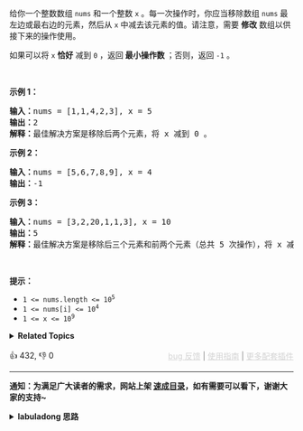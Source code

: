 <p>给你一个整数数组 <code>nums</code> 和一个整数 <code>x</code> 。每一次操作时，你应当移除数组 <code>nums</code> 最左边或最右边的元素，然后从 <code>x</code> 中减去该元素的值。请注意，需要 <strong>修改</strong> 数组以供接下来的操作使用。</p>

<p>如果可以将 <code>x</code>&nbsp;<strong>恰好</strong> 减到&nbsp;<code>0</code> ，返回<strong> 最小操作数 </strong>；否则，返回 <code>-1</code> 。</p>

<p>&nbsp;</p>

<p><strong>示例 1：</strong></p>

<pre>
<strong>输入：</strong>nums = [1,1,4,2,3], x = 5
<strong>输出：</strong>2
<strong>解释：</strong>最佳解决方案是移除后两个元素，将 x 减到 0 。
</pre>

<p><strong>示例 2：</strong></p>

<pre>
<strong>输入：</strong>nums = [5,6,7,8,9], x = 4
<strong>输出：</strong>-1
</pre>

<p><strong>示例 3：</strong></p>

<pre>
<strong>输入：</strong>nums = [3,2,20,1,1,3], x = 10
<strong>输出：</strong>5
<strong>解释：</strong>最佳解决方案是移除后三个元素和前两个元素（总共 5 次操作），将 x 减到 0 。
</pre>

<p>&nbsp;</p>

<p><strong>提示：</strong></p>

<ul> 
 <li><code>1 &lt;= nums.length &lt;= 10<sup>5</sup></code></li> 
 <li><code>1 &lt;= nums[i] &lt;= 10<sup>4</sup></code></li> 
 <li><code>1 &lt;= x &lt;= 10<sup>9</sup></code></li> 
</ul>

<details><summary><strong>Related Topics</strong></summary>数组 | 哈希表 | 二分查找 | 前缀和 | 滑动窗口</details><br>

<div>👍 432, 👎 0<span style='float: right;'><span style='color: gray;'><a href='https://github.com/labuladong/fucking-algorithm/issues' target='_blank' style='color: lightgray;text-decoration: underline;'>bug 反馈</a> | <a href='https://labuladong.online/algo/fname.html?fname=jb插件简介' target='_blank' style='color: lightgray;text-decoration: underline;'>使用指南</a> | <a href='https://labuladong.online/algo/' target='_blank' style='color: lightgray;text-decoration: underline;'>更多配套插件</a></span></span></div>

<div id="labuladong"><hr>

**通知：为满足广大读者的需求，网站上架 [速成目录](https://labuladong.online/algo/intro/quick-learning-plan/)，如有需要可以看下，谢谢大家的支持~**

<details><summary><strong>labuladong 思路</strong></summary>


<div id="labuladong_solution_zh">

## 基本思路

很多读者第一眼看到这个题，可能就想到了递归算法来穷举所有可能的操作方法对吧？每次我可以选择移除最左边或最右边的元素，然后对剩下的数组递归调用，直到 `x` 减到 0，肯定可以算出最小的操作数。

这很好，说明大家已经理解并运用了「算法本质是穷举」的思想，对于容易穷举的，用 for 循环遍历；对于每次选择之间互相关联的，用递归算法借助递归树穷举。

但是这里可以用到我在 [时空复杂度分析实用指南](https://labuladong.online/algo/essential-technique/complexity-analysis/) 中分享的小技巧，你看完题就知道这题不能用递归：就是看数据规模预估反推算法思路。

这道题的数据规模是 `1 <= nums.length <= 10^5`，这就意味着递归算法的时间复杂度不能达到 `O(2^n)` 这个级别，因为 10^5 的平方就是 10^10，这个数量级，在任何判题平台都是不能被接受的。

你如果用递归算法，且不说指数级复杂度的回溯算法了，即便你能用动态规划算法消除重叠子问题，那你至少也要用两个状态，也就是数组两端 `i, j` 的索引位置。那么时空复杂度最起码都要 `O(2^n)`，所以这道题不适合用递归算法。

有了上面的分析，你必须再观察观察，转换一下思路。题目让你从边缘删除掉和为 `x` 的元素，那剩下来的是什么？剩下来的是不是就是 `nums` 中的一个子数组？让你尽可能少地从边缘删除元素说明什么？是不是就是说剩下来的这个子数组大小尽可能的大？

**所以，这道题等价于让你寻找 `nums` 中元素和为 `sum(nums) - x` 的最长子数组**。

寻找子数组就是考察滑动窗口技巧。前文 [滑动窗口框架](https://labuladong.online/algo/essential-technique/sliding-window-framework/) 说过，使用滑动窗口算法需要搞清楚以下几个问题：

1、什么时候应该扩大窗口？

2、什么时候应该缩小窗口？

3、什么时候得到一个合法的答案？

针对本题，以上三个问题的答案是：

1、当窗口内元素之和小于目标和 `target` 时，扩大窗口，让窗口内元素和增加。

2、当窗口内元素之和大于目标和 `target` 时，缩小窗口，让窗口内元素和减小。

3、当窗口内元素之和等于目标和 `target` 时，找到一个符合条件的子数组，我们想找的是最长的子数组长度。

> 注意：类似 [✨713. 乘积小于 K 的子数组](/problems/subarray-product-less-than-k/)，之所以本题可以用滑动窗口，关键是题目说了 `nums` 中的元素都是正数，这就保证了只要有元素加入窗口，和一定变大，只要有元素离开窗口，和一定变小。
>
> 你想想如果存在负数的话就没有这个性质了，也就不能确定什么时候扩大和缩小窗口，也就不能使用滑动窗口算法，而应该使用 [前缀和 + 哈希表的方式](https://labuladong.online/algo/problem-set/perfix-sum/) 解决，参见 [✨560. 和为K的子数组](/problems/subarray-sum-equals-k/)。

**详细题解**：
  - [【练习】滑动窗口算法经典习题](https://labuladong.online/algo/problem-set/sliding-window/)

</div>





<div id="solution">

## 解法代码



<div class="tab-panel"><div class="tab-nav">
<button data-tab-item="cpp" class="tab-nav-button btn " data-tab-group="default" onclick="switchTab(this)">cpp🤖</button>

<button data-tab-item="python" class="tab-nav-button btn " data-tab-group="default" onclick="switchTab(this)">python🤖</button>

<button data-tab-item="java" class="tab-nav-button btn active" data-tab-group="default" onclick="switchTab(this)">java🟢</button>

<button data-tab-item="go" class="tab-nav-button btn " data-tab-group="default" onclick="switchTab(this)">go🤖</button>

<button data-tab-item="javascript" class="tab-nav-button btn " data-tab-group="default" onclick="switchTab(this)">javascript🤖</button>
</div><div class="tab-content">
<div data-tab-item="cpp" class="tab-item " data-tab-group="default"><div class="highlight">

```cpp
// 注意：cpp 代码由 chatGPT🤖 根据我的 java 代码翻译。
// 本代码的正确性已通过力扣验证，如有疑问，可以对照 java 代码查看。

#include <vector>
#include <climits>
using namespace std;

class Solution {
public:
    int minOperations(vector<int>& nums, int x) {
        int n = nums.size(), sum = 0;
        for (int i = 0; i < n; i++) {
            sum += nums[i];
        }
        // 滑动窗口需要寻找的子数组目标和
        int target = sum - x;

        int left = 0, right = 0;
        // 记录窗口内所有元素和
        int windowSum = 0;
        // 记录目标子数组的最大长度
        int maxLen = INT_MIN;
        // 开始执行滑动窗口框架
        while (right < nums.size()) {
            // 扩大窗口
            windowSum += nums[right];
            right++;

            while (windowSum > target && left < right) {
                // 缩小窗口
                windowSum -= nums[left];
                left++;
            }
            // 寻找目标子数组
            if (windowSum == target) {
                maxLen = max(maxLen, right - left);
            }
        }
        // 目标子数组的最大长度可以推导出需要删除的字符数量
        return maxLen == INT_MIN ? -1 : n - maxLen;
    }
};
```

</div></div>

<div data-tab-item="python" class="tab-item " data-tab-group="default"><div class="highlight">

```python
# 注意：python 代码由 chatGPT🤖 根据我的 java 代码翻译。
# 本代码的正确性已通过力扣验证，如有疑问，可以对照 java 代码查看。

class Solution:
    def minOperations(self, nums: List[int], x: int) -> int:
        n = len(nums)
        sum_ = sum(nums)
        # 滑动窗口需要寻找的子数组目标和
        target = sum_ - x

        left = 0
        right = 0
        # 记录窗口内所有元素和
        window_sum = 0
        # 记录目标子数组的最大长度
        max_len = float('-inf')
        # 开始执行滑动窗口框架
        while right < n:
            # 扩大窗口
            window_sum += nums[right]
            right += 1

            while window_sum > target and left < right:
                # 缩小窗口
                window_sum -= nums[left]
                left += 1

            # 寻找目标子数组
            if window_sum == target:
                max_len = max(max_len, right - left)

        # 目标子数组的最大长度可以推导出需要删除的字符数量
        return -1 if max_len == float('-inf') else n - max_len
```

</div></div>

<div data-tab-item="java" class="tab-item active" data-tab-group="default"><div class="highlight">

```java
class Solution {
    public int minOperations(int[] nums, int x) {
        int n = nums.length, sum = 0;
        for (int i = 0; i < n; i++) {
            sum += nums[i];
        }
        // 滑动窗口需要寻找的子数组目标和
        int target = sum - x;

        int left = 0, right = 0;
        // 记录窗口内所有元素和
        int windowSum = 0;
        // 记录目标子数组的最大长度
        int maxLen = Integer.MIN_VALUE;
        // 开始执行滑动窗口框架
        while (right < nums.length) {
            // 扩大窗口
            windowSum += nums[right];
            right++;

            while (windowSum > target && left < right) {
                // 缩小窗口
                windowSum -= nums[left];
                left++;
            }
            // 寻找目标子数组
            if (windowSum == target) {
                maxLen = Math.max(maxLen, right - left);
            }
        }
        // 目标子数组的最大长度可以推导出需要删除的字符数量
        return maxLen == Integer.MIN_VALUE ? -1 : n - maxLen;
    }
}
```

</div></div>

<div data-tab-item="go" class="tab-item " data-tab-group="default"><div class="highlight">

```go
// 注意：go 代码由 chatGPT🤖 根据我的 java 代码翻译。
// 本代码的正确性已通过力扣验证，如有疑问，可以对照 java 代码查看。

func minOperations(nums []int, x int) int {
    n := len(nums)
    sum := 0
    for _, num := range nums {
        sum += num
    }
    // 滑动窗口需要寻找的子数组目标和
    target := sum - x

    left, right := 0, 0
    // 记录窗口内所有元素和
    windowSum := 0
    // 记录目标子数组的最大长度
    maxLen := -1
    // 开始执行滑动窗口框架
    for right < len(nums) {
        // 扩大窗口
        windowSum += nums[right]
        right++

        for windowSum > target && left < right {
            // 缩小窗口
            windowSum -= nums[left]
            left++
        }
        // 寻找目标子数组
        if windowSum == target {
            if maxLen == -1 || right-left > maxLen {
                maxLen = right - left
            }
        }
    }
    // 目标子数组的最大长度可以推导出需要删除的字符数量
    if maxLen == -1 {
        return -1
    }
    return n - maxLen
}
```

</div></div>

<div data-tab-item="javascript" class="tab-item " data-tab-group="default"><div class="highlight">

```javascript
// 注意：javascript 代码由 chatGPT🤖 根据我的 java 代码翻译。
// 本代码的正确性已通过力扣验证，如有疑问，可以对照 java 代码查看。

var minOperations = function(nums, x) {
    let n = nums.length, sum = 0;
    for (let i = 0; i < n; i++) {
        sum += nums[i];
    }
    // 滑动窗口需要寻找的子数组目标和
    let target = sum - x;

    let left = 0, right = 0;
    // 记录窗口内所有元素和
    let windowSum = 0;
    // 记录目标子数组的最大长度
    let maxLen = -Infinity;
    // 开始执行滑动窗口框架
    while (right < nums.length) {
        // 扩大窗口
        windowSum += nums[right];
        right++;

        while (windowSum > target && left < right) {
            // 缩小窗口
            windowSum -= nums[left];
            left++;
        }
        // 寻找目标子数组
        if (windowSum == target) {
            maxLen = Math.max(maxLen, right - left);
        }
    }
    // 目标子数组的最大长度可以推导出需要删除的字符数量
    return maxLen == -Infinity ? -1 : n - maxLen;
};
```

</div></div>
</div></div>

<hr /><details open hint-container details><summary style="font-size: medium"><strong>🌟🌟 算法可视化 🌟🌟</strong></summary><div id="data_minimum-operations-to-reduce-x-to-zero"  category="leetcode" ></div><div class="resizable aspect-ratio-container" style="height: 100%;">
<div id="iframe_minimum-operations-to-reduce-x-to-zero"></div></div>
</details><hr /><br />

</div>
</details>
</div>



